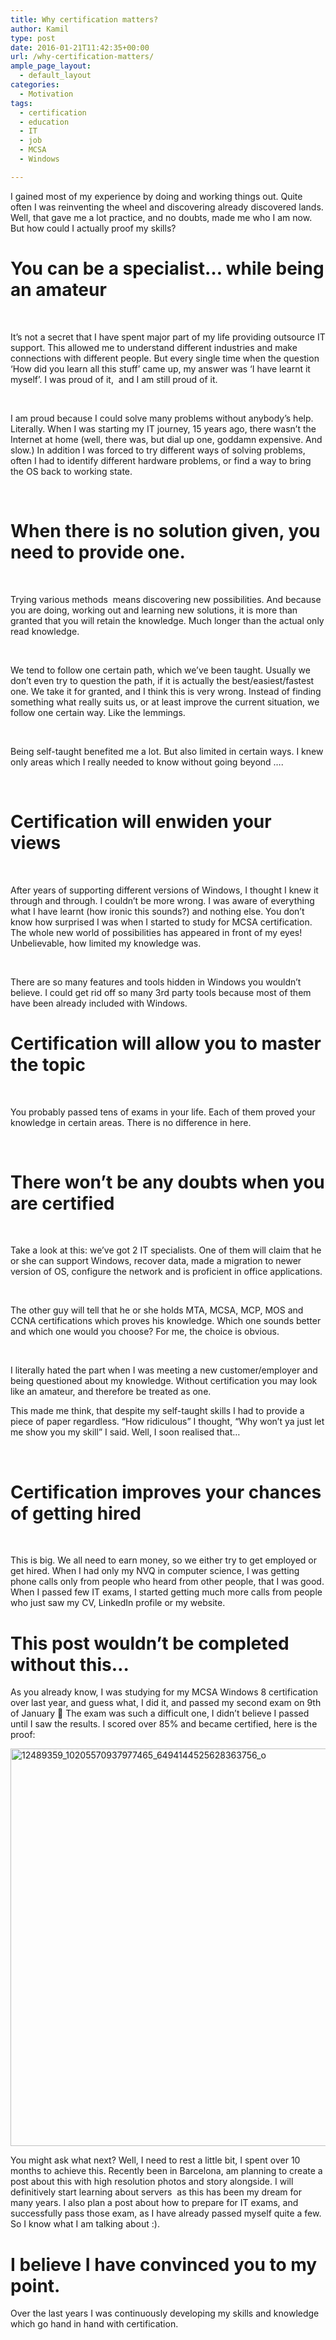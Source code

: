 ```yaml
---
title: Why certification matters?
author: Kamil
type: post
date: 2016-01-21T11:42:35+00:00
url: /why-certification-matters/
ample_page_layout:
  - default_layout
categories:
  - Motivation
tags:
  - certification
  - education
  - IT
  - job
  - MCSA
  - Windows

---
```

I gained most of my experience by doing and working things out. Quite often I was reinventing the wheel and discovering already discovered lands. Well, that gave me a lot practice, and no doubts, made me who I am now. But how could I actually proof my skills?

<!--more-->

# You can be a specialist&#8230; while being an amateur

&nbsp;

It&#8217;s not a secret that I have spent major part of my life providing outsource IT support. This allowed me to understand different industries and make connections with different people. But every single time when the question &#8216;How did you learn all this stuff&#8217; came up, my answer was &#8216;I have learnt it myself&#8217;. I was proud of it,  and I am still proud of it.

&nbsp;

I am proud because I could solve many problems without anybody&#8217;s help. Literally. When I was starting my IT journey, 15 years ago, there wasn&#8217;t the Internet at home (well, there was, but dial up one, goddamn expensive. And slow.) In addition I was forced to try different ways of solving problems, often I had to identify different hardware problems, or find a way to bring the OS back to working state.

&nbsp;

# When there is no solution given, you need to provide one.

&nbsp;

Trying various methods  means discovering new possibilities. And because you are doing, working out and learning new solutions, it is more than granted that you will retain the knowledge. Much longer than the actual only read knowledge.

&nbsp;

We tend to follow one certain path, which we&#8217;ve been taught. Usually we don&#8217;t even try to question the path, if it is actually the best/easiest/fastest one. We take it for granted, and I think this is very wrong. Instead of finding something what really suits us, or at least improve the current situation, we follow one certain way. Like the lemmings.

&nbsp;

Being self-taught benefited me a lot. But also limited in certain ways. I knew only areas which I really needed to know without going beyond &#8230;.

&nbsp;

# Certification will enwiden your views

&nbsp;

After years of supporting different versions of Windows, I thought I knew it through and through. I couldn&#8217;t be more wrong. I was aware of everything what I have learnt (how ironic this sounds?) and nothing else. You don&#8217;t know how surprised I was when I started to study for MCSA certification. The whole new world of possibilities has appeared in front of my eyes! Unbelievable, how limited my knowledge was.

&nbsp;

There are so many features and tools hidden in Windows you wouldn&#8217;t believe. I could get rid off so many 3rd party tools because most of them have been already included with Windows.

# Certification will allow you to master the topic

&nbsp;

You probably passed tens of exams in your life. Each of them proved your knowledge in certain areas. There is no difference in here.

&nbsp;

# There won&#8217;t be any doubts when you are certified

&nbsp;

Take a look at this: we&#8217;ve got 2 IT specialists. One of them will claim that he or she can support Windows, recover data, made a migration to newer version of OS, configure the network and is proficient in office applications.

&nbsp;

The other guy will tell that he or she holds MTA, MCSA, MCP, MOS and CCNA certifications which proves his knowledge. Which one sounds better and which one would you choose? For me, the choice is obvious.

&nbsp;

I literally hated the part when I was meeting a new customer/employer and being questioned about my knowledge. Without certification you may look like an amateur, and therefore be treated as one.

This made me think, that despite my self-taught skills I had to provide a piece of paper regardless. &#8220;How ridiculous&#8221; I thought, &#8220;Why won&#8217;t ya just let me show you my skill&#8221; I said. Well, I soon realised that&#8230;

&nbsp;

# Certification improves your chances of getting hired

&nbsp;

This is big. We all need to earn money, so we either try to get employed or get hired. When I had only my NVQ in computer science, I was getting phone calls only from people who heard from other people, that I was good. When I passed few IT exams, I started getting much more calls from people who just saw my CV, LinkedIn profile or my website.

# This post wouldn&#8217;t be completed without this&#8230;

As you already know, I was studying for my MCSA Windows 8 certification over last year, and guess what, I did it, and passed my second exam on 9th of January 🙂 The exam was such a difficult one, I didn&#8217;t believe I passed until I saw the results. I scored over 85% and became certified, here is the proof:

<img loading="lazy" class="aligncenter wp-image-293 size-large" src="https://i2.wp.com/kamilpro.com/wp-content/uploads/2016/01/12489359_10205570937977465_6494144525628363756_o-1024x724.jpg?resize=900%2C636&#038;ssl=1" alt="12489359_10205570937977465_6494144525628363756_o" width="900" height="636" data-recalc-dims="1" /> 

You might ask what next? Well, I need to rest a little bit, I spent over 10 months to achieve this. Recently been in Barcelona, am planning to create a post about this with high resolution photos and story alongside. I will definitively start learning about servers  as this has been my dream for many years. I also plan a post about how to prepare for IT exams, and successfully pass those exam, as I have already passed myself quite a few. So I know what I am talking about :).

# I believe I have convinced you to my point.

Over the last years I was continuously developing my skills and knowledge which go hand in hand with certification.